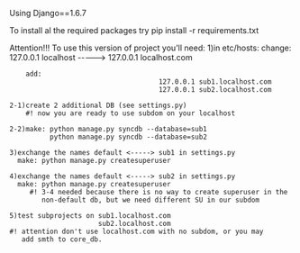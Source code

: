Using Django==1.6.7

To install al the required packages try pip install -r requirements.txt 

Attention!!!
To use this version of project you'll need:
	1)in etc/hosts:
		change:
			127.0.0.1   localhost -----> 127.0.0.1 localhost.com
		
		add:
										 127.0.0.1 sub1.localhost.com
										 127.0.0.1 sub2.localhost.com
	
	2-1)create 2 additional DB (see settings.py)
		#! now you are ready to use subdom on your localhost

	2-2)make: python manage.py syncdb --database=sub1
			  python manage.py syncdb --database=sub2
	
	3)exchange the names default <-----> sub1 in settings.py
	  make: python manage.py createsuperuser
	
	4)exchange the names default <-----> sub2 in settings.py
	  make: python manage.py createsuperuser
		 #! 3-4 needed because there is no way to create superuser in the 
	 		non-default db, but we need different SU in our subdom
	
	5)test subprojects on sub1.localhost.com
	  					  sub2.localhost.com
	#! attention don't use localhost.com with no subdom, or you may
	   add smth to core_db.

